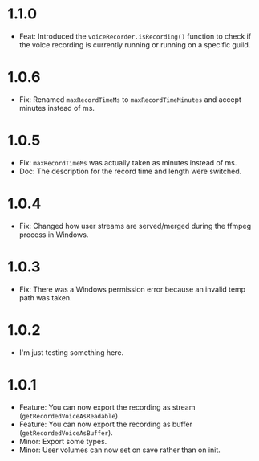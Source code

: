 # 1.1.0
- Feat: Introduced the `voiceRecorder.isRecording()` function to check if the voice recording is currently running or running on a specific guild.

# 1.0.6
- Fix: Renamed `maxRecordTimeMs` to `maxRecordTimeMinutes` and accept minutes instead of ms.

# 1.0.5
- Fix: `maxRecordTimeMs` was actually taken as minutes instead of ms.
- Doc: The description for the record time and length were switched.

# 1.0.4
- Fix: Changed how user streams are served/merged during the ffmpeg process in Windows.

# 1.0.3
- Fix: There was a Windows permission error because an invalid temp path was taken.

# 1.0.2
- I'm just testing something here.

# 1.0.1
- Feature: You can now export the recording as stream (`getRecordedVoiceAsReadable`).
- Feature: You can now export the recording as buffer (`getRecordedVoiceAsBuffer`).
- Minor: Export some types.
- Minor: User volumes can now set on save rather than on init.